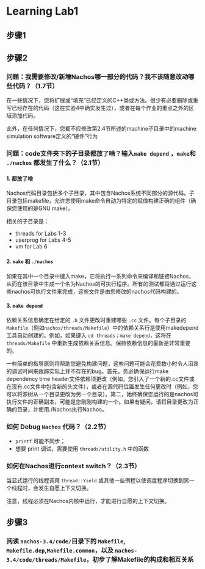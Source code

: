 # Learning Lab1

## 步骤1



## 步骤2

### 问题：我需要修改/新增Nachos哪一部分的代码？我不该随意改动哪些代码？（1.7节）

在一些情况下，您将扩展或“填充”已经定义的C++类或方法。很少有必要删除或重写已经存在的代码（这在实验4中确实发生过），或者在每个作业的重点之外的区域添加代码。

此外，在任何情况下，您都不应修改第2.4节所述的machine子目录中的machine simulation software定义的“硬件”行为

### 问题：code文件夹下的子目录都放了啥？输入`make depend` ，`make`和 `./nachos` 都发生了什么？（2.1节）

#### 1. 都放了啥

Nachos代码目录包括多个子目录，其中包含Nachos系统不同部分的源代码。子目录包括makefile，允许您使用make命令自动为特定的赋值构建正确的组件（确保您使用的是GNU make）。

相关的子目录是：

- threads for Labs 1-3
- userprog for Labs 4-5
- vm for Lab 6

#### 2. `make` 和 `./nachos`

如果在其中一个目录中键入make，它将执行一系列命令来编译和链接Nachos，从而在该目录中生成一个名为Nachos的可执行程序。所有的测试都将通过运行这些nachos可执行文件来完成，这些文件是由您修改的nachos代码构建的。

#### 3. `make depend`

依赖关系信息确定在给定的 `.h` 文件更改时重建哪些 `.cc` 文件。每个子目录的 `Makefile`（例如`nachos/threads/Makefile`）中的依赖关系行是使用makedepend工具自动创建的。例如，如果键入 `cd threads；make depend`，这将在 `threads/Makefile` 中重新生成依赖关系信息。保持依赖信息的最新是非常重要的。

一些简单的指导原则将帮助您避免构建问题，这些问题可能会花费数小时令人沮丧的调试时间来跟踪实际上并不存在的bug。首先，务必确保运行make dependency time header文件依赖项更改（例如，您引入了一个新的.cc文件或在现有.cc文件中包含新的头文件），或者在源代码位置发生任何更改时（例如，您可以将源树从一个目录更改为另一个目录）。第二，始终确保您运行的是nachos可执行文件的正确副本，可能是您刚刚构建的一个。如果有疑问，请将目录更改为正确的目录，并使用./Nachos执行Nachos。

### 如何 Debug `Nachos` 代码？（2.2节）

- `printf` 可能不同步；
- 想要 print 调试，需要使用 `threads/utility.h` 中的函数

### 如何在Nachos进行context switch？（2.3节）

当显式运行的线程调用 `thread::Yield` 或其他一些例程以使调度程序切换到另一个线程时，会发生自愿上下文切换。

注意，线程必须在Nachos内核中运行，才能进行自愿的上下文切换。

## 步骤3

### 阅读 `nachos-3.4/code/`目录下的 `Makefile`, `Makefile.dep`,`Makefile.common`，以及 `nachos-3.4/code/threads/Makefile`，初步了解Makefile的构成和相互关系
